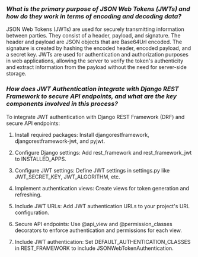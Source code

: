 ### **_What is the primary purpose of JSON Web Tokens (JWTs) and how do they work in terms of encoding and decoding data?_**

JSON Web Tokens (JWTs) are used for securely transmitting information between parties. They consist of a header, payload, and signature. The header and payload are JSON objects that are Base64Url encoded. The signature is created by hashing the encoded header, encoded payload, and a secret key. JWTs are used for authentication and authorization purposes in web applications, allowing the server to verify the token's authenticity and extract information from the payload without the need for server-side storage.

### **_How does JWT Authentication integrate with Django REST Framework to secure API endpoints, and what are the key components involved in this process?_**

To integrate JWT authentication with Django REST Framework (DRF) and secure API endpoints:

1. Install required packages: Install djangorestframework, djangorestframework-jwt, and pyjwt.

2. Configure Django settings: Add rest_framework and rest_framework_jwt to INSTALLED_APPS.

3. Configure JWT settings: Define JWT settings in settings.py like JWT_SECRET_KEY, JWT_ALGORITHM, etc.

4. Implement authentication views: Create views for token generation and refreshing.

5. Include JWT URLs: Add JWT authentication URLs to your project's URL configuration.

6. Secure API endpoints: Use @api_view and @permission_classes decorators to enforce authentication and permissions for each view.

7. Include JWT authentication: Set DEFAULT_AUTHENTICATION_CLASSES in REST_FRAMEWORK to include JSONWebTokenAuthentication.